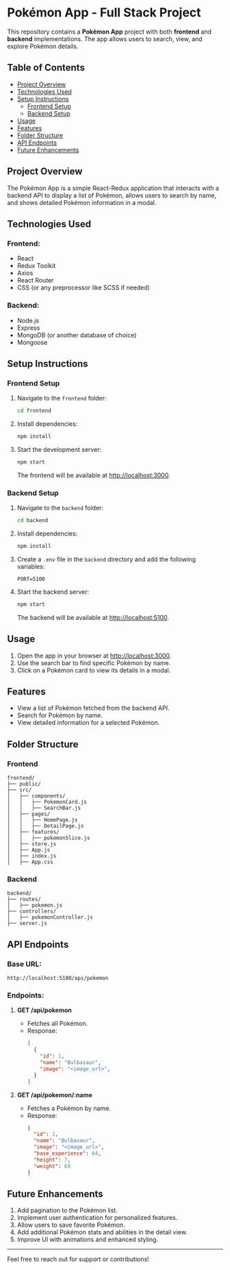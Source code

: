 # Pokémon App - Full Stack Project

This repository contains a **Pokémon App** project with both **frontend** and **backend** implementations. The app allows users to search, view, and explore Pokémon details.

## Table of Contents

- [Project Overview](#project-overview)
- [Technologies Used](#technologies-used)
- [Setup Instructions](#setup-instructions)
  - [Frontend Setup](#frontend-setup)
  - [Backend Setup](#backend-setup)
- [Usage](#usage)
- [Features](#features)
- [Folder Structure](#folder-structure)
- [API Endpoints](#api-endpoints)
- [Future Enhancements](#future-enhancements)

## Project Overview

The Pokémon App is a simple React-Redux application that interacts with a backend API to display a list of Pokémon, allows users to search by name, and shows detailed Pokémon information in a modal.

## Technologies Used

### Frontend:
- React
- Redux Toolkit
- Axios
- React Router
- CSS (or any preprocessor like SCSS if needed)

### Backend:
- Node.js
- Express
- MongoDB (or another database of choice)
- Mongoose

## Setup Instructions

### Frontend Setup

1. Navigate to the `frontend` folder:
   ```bash
   cd frontend
   ```

2. Install dependencies:
   ```bash
   npm install
   ```

3. Start the development server:
   ```bash
   npm start
   ```

   The frontend will be available at [http://localhost:3000](http://localhost:3000).

### Backend Setup

1. Navigate to the `backend` folder:
   ```bash
   cd backend
   ```

2. Install dependencies:
   ```bash
   npm install
   ```

3. Create a `.env` file in the `backend` directory and add the following variables:
   ```env
   PORT=5100
   ```

4. Start the backend server:
   ```bash
   npm start
   ```

   The backend will be available at [http://localhost:5100](http://localhost:5100).

## Usage

1. Open the app in your browser at [http://localhost:3000](http://localhost:3000).
2. Use the search bar to find specific Pokémon by name.
3. Click on a Pokémon card to view its details in a modal.

## Features

- View a list of Pokémon fetched from the backend API.
- Search for Pokémon by name.
- View detailed information for a selected Pokémon.

## Folder Structure

### Frontend
```
frontend/
├── public/
├── src/
│   ├── components/
│   │   ├── PokemonCard.js
│   │   ├── SearchBar.js
│   ├── pages/
│   │   ├── HomePage.js
│   │   ├── DetailPage.js
│   ├── features/
│   │   ├── pokemonSlice.js
│   ├── store.js
│   ├── App.js
│   ├── index.js
│   ├── App.css
```

### Backend
```
backend/
├── routes/
│   ├── pokemon.js
├── controllers/
│   ├── pokemonController.js
├── server.js
```

## API Endpoints

### Base URL:
```
http://localhost:5100/api/pokemon
```

### Endpoints:

1. **GET /api/pokemon**
   - Fetches all Pokémon.
   - Response:
     ```json
     [
       {
         "id": 1,
         "name": "Bulbasaur",
         "image": "<image_url>",
       }
     ]
     ```

2. **GET /api/pokemon/:name**
   - Fetches a Pokémon by name.
   - Response:
     ```json
     {
       "id": 1,
       "name": "Bulbasaur",
       "image": "<image_url>",
       "base_experience": 64,
       "height": 7,
       "weight": 69
     }
     ```

## Future Enhancements

1. Add pagination to the Pokémon list.
2. Implement user authentication for personalized features.
3. Allow users to save favorite Pokémon.
4. Add additional Pokémon stats and abilities in the detail view.
5. Improve UI with animations and enhanced styling.

---

Feel free to reach out for support or contributions!

